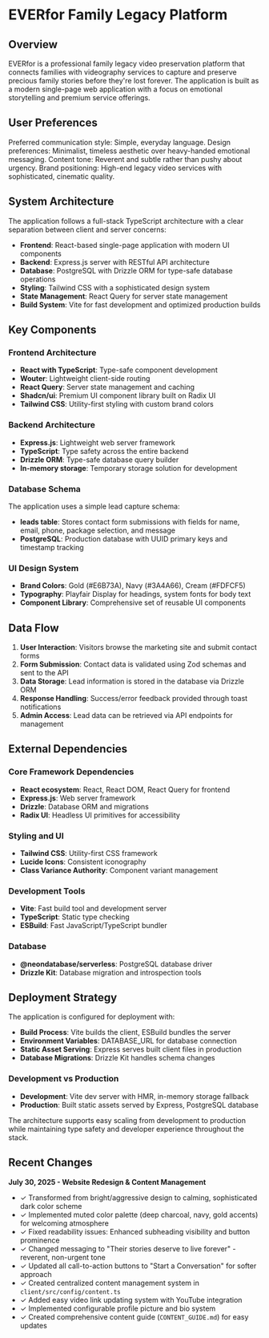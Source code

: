 # EVERfor Family Legacy Platform

## Overview

EVERfor is a professional family legacy video preservation platform that connects families with videography services to capture and preserve precious family stories before they're lost forever. The application is built as a modern single-page web application with a focus on emotional storytelling and premium service offerings.

## User Preferences

Preferred communication style: Simple, everyday language.
Design preferences: Minimalist, timeless aesthetic over heavy-handed emotional messaging.
Content tone: Reverent and subtle rather than pushy about urgency.
Brand positioning: High-end legacy video services with sophisticated, cinematic quality.

## System Architecture

The application follows a full-stack TypeScript architecture with a clear separation between client and server concerns:

- **Frontend**: React-based single-page application with modern UI components
- **Backend**: Express.js server with RESTful API architecture
- **Database**: PostgreSQL with Drizzle ORM for type-safe database operations
- **Styling**: Tailwind CSS with a sophisticated design system
- **State Management**: React Query for server state management
- **Build System**: Vite for fast development and optimized production builds

## Key Components

### Frontend Architecture
- **React with TypeScript**: Type-safe component development
- **Wouter**: Lightweight client-side routing
- **React Query**: Server state management and caching
- **Shadcn/ui**: Premium UI component library built on Radix UI
- **Tailwind CSS**: Utility-first styling with custom brand colors

### Backend Architecture
- **Express.js**: Lightweight web server framework
- **TypeScript**: Type safety across the entire backend
- **Drizzle ORM**: Type-safe database query builder
- **In-memory storage**: Temporary storage solution for development

### Database Schema
The application uses a simple lead capture schema:
- **leads table**: Stores contact form submissions with fields for name, email, phone, package selection, and message
- **PostgreSQL**: Production database with UUID primary keys and timestamp tracking

### UI Design System
- **Brand Colors**: Gold (#E6B73A), Navy (#3A4A66), Cream (#FDFCF5)
- **Typography**: Playfair Display for headings, system fonts for body text
- **Component Library**: Comprehensive set of reusable UI components

## Data Flow

1. **User Interaction**: Visitors browse the marketing site and submit contact forms
2. **Form Submission**: Contact data is validated using Zod schemas and sent to the API
3. **Data Storage**: Lead information is stored in the database via Drizzle ORM
4. **Response Handling**: Success/error feedback provided through toast notifications
5. **Admin Access**: Lead data can be retrieved via API endpoints for management

## External Dependencies

### Core Framework Dependencies
- **React ecosystem**: React, React DOM, React Query for frontend
- **Express.js**: Web server framework
- **Drizzle**: Database ORM and migrations
- **Radix UI**: Headless UI primitives for accessibility

### Styling and UI
- **Tailwind CSS**: Utility-first CSS framework
- **Lucide Icons**: Consistent iconography
- **Class Variance Authority**: Component variant management

### Development Tools
- **Vite**: Fast build tool and development server
- **TypeScript**: Static type checking
- **ESBuild**: Fast JavaScript/TypeScript bundler

### Database
- **@neondatabase/serverless**: PostgreSQL database driver
- **Drizzle Kit**: Database migration and introspection tools

## Deployment Strategy

The application is configured for deployment with:

- **Build Process**: Vite builds the client, ESBuild bundles the server
- **Environment Variables**: DATABASE_URL for database connection
- **Static Asset Serving**: Express serves built client files in production
- **Database Migrations**: Drizzle Kit handles schema changes

### Development vs Production
- **Development**: Vite dev server with HMR, in-memory storage fallback
- **Production**: Built static assets served by Express, PostgreSQL database

The architecture supports easy scaling from development to production while maintaining type safety and developer experience throughout the stack.

## Recent Changes

**July 30, 2025 - Website Redesign & Content Management**
- ✓ Transformed from bright/aggressive design to calming, sophisticated dark color scheme
- ✓ Implemented muted color palette (deep charcoal, navy, gold accents) for welcoming atmosphere  
- ✓ Fixed readability issues: Enhanced subheading visibility and button prominence
- ✓ Changed messaging to "Their stories deserve to live forever" - reverent, non-urgent tone
- ✓ Updated all call-to-action buttons to "Start a Conversation" for softer approach
- ✓ Created centralized content management system in `client/src/config/content.ts`
- ✓ Added easy video link updating system with YouTube integration
- ✓ Implemented configurable profile picture and bio system  
- ✓ Created comprehensive content guide (`CONTENT_GUIDE.md`) for easy updates